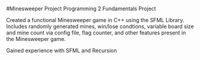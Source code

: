 #Minesweeper Project
Programming 2 Fundamentals Project

Created a functional Minesweeper game in C++ using the SFML Library. Includes randomly generated mines, win/lose condtions, variable board size and mine count via config file, flag counter, and other features present in the Minesweeper game.

Gained experience with SFML and Recursion
